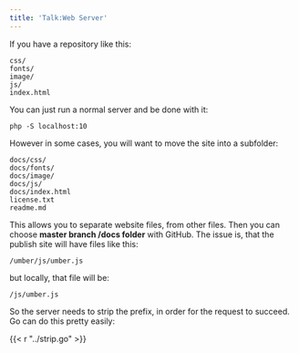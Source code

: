 ```yaml
---
title: 'Talk:Web Server'
---
```


If you have a repository like this:

~~~
css/
fonts/
image/
js/
index.html
~~~

You can just run a normal server and be done with it:

~~~
php -S localhost:10
~~~

However in some cases, you will want to move the site into a subfolder:

~~~
docs/css/
docs/fonts/
docs/image/
docs/js/
docs/index.html
license.txt
readme.md
~~~

This allows you to separate website files, from other files. Then you can choose
**master branch /docs folder** with GitHub. The issue is, that the publish site
will have files like this:

~~~
/umber/js/umber.js
~~~

but locally, that file will be:

~~~
/js/umber.js
~~~

So the server needs to strip the prefix, in order for the request to succeed.
Go can do this pretty easily:

{{< r "../strip.go" >}}
